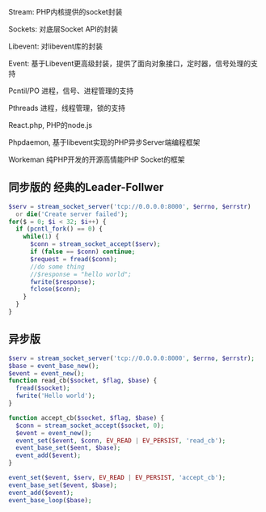 Stream: PHP内核提供的socket封装

Sockets: 对底层Socket API的封装

Libevent: 对libevent库的封装

Event: 基于Libevent更高级封装，提供了面向对象接口，定时器，信号处理的支持

Pcntil/PO 进程，信号、进程管理的支持

Pthreads 进程，线程管理，锁的支持

React.php, PHP的node.js

Phpdaemon, 基于libevent实现的PHP异步Server端编程框架

Workeman 纯PHP开发的开源高情能PHP Socket的框架

## 同步版的 经典的Leader-Follwer
```php
$serv = stream_socket_server('tcp://0.0.0.0:8000', $errno, $errstr)
  or die('Create server failed');
for($ = 0; $i < 32; $i++) {
  if (pcntl_fork() == 0) {
    while(1) {
      $conn = stream_socket_accept($serv);
      if (false == $conn) continue;
      $request = fread($conn);
      //do some thing
      //$response = "hello world";
      fwrite($response);
      fclose($conn);
    }
  }
}
```

## 异步版
```php
$serv = stream_socket_server('tcp://0.0.0.0:8000', $errno, $errstr);
$base = event_base_new();
$event = event_new();
function read_cb($socket, $flag, $base) {
  fread($socket);
  fwrite('Hello world');
}

function accept_cb($socket, $flag, $base) {
  $conn = stream_socket_accept($socket, 0);
  $event = event_new();
  event_set($event, $conn, EV_READ | EV_PERSIST, 'read_cb');
  event_base_set($eent, $base);
  event_add($event);
}

event_set($event, $serv, EV_READ | EV_PERSIST, 'accept_cb');
event_base_set($event, $base);
event_add($event);
event_base_loop($base);
```

